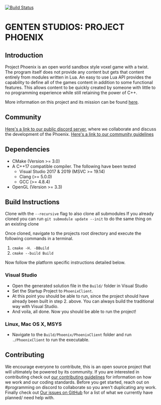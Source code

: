 [![Build Status](https://dev.azure.com/GentenStudios/ProjectPhoenix/_apis/build/status/GentenStudios.Phoenix?branchName=develop)](https://dev.azure.com/GentenStudios/ProjectPhoenix/_build/latest?definitionId=1&branchName=develop)
# GENTEN STUDIOS: PROJECT PHOENIX
## Introduction
Project Phoenix is an open world sandbox style voxel game with a twist. The program itself does not provide any content but gets that content entirely from modules written in Lua. An easy to use Lua API provides the capability to define all of the games content in addition to some functional features. This allows content to be quickly created by someone with little to no programming experience while still retaining the power of C++. 

More information on this project and its mission can be found [here](https://docs.google.com/document/d/1vwmE24GTWhpxHRwjLutI63bD4uRy_4bxJ21YoKZWDv8).

## Community
[Here's a link to our public discord server](https://discord.gg/XRttqAm), where we collaborate and discuss the development of the Phoenix.
[Here's a link to our community guidelines](./CODE_OF_CONDUCT.md)

## Dependencies
- CMake (Version >= 3.0)
- A C++17 compatible compiler. The following have been tested
  - Visual Studio 2017 & 2019 (MSVC >= 19.14)
  - Clang (>= 5.0.0)
  - GCC (>= 4.8.4)
- OpenGL (Version >= 3.3)

## Build Instructions
Clone with the `--recursive` flag to also clone all submodules
If you already cloned you can run `git submodule update --init` to do the same thing on an existing clone

Once cloned, navigate to the projects root directory and execute the following commands in a terminal.

  1. `cmake -H. -BBuild`
  2. `cmake --build Build`

Now follow the platform specific instructions detailed below.

### Visual Studio
  - Open the generated solution file in the `Build/` folder in Visual Studio
  - Set the Startup Project to `PhoenixClient`.
  - At this point you should be able to run, since the project should have already been
    built in step 2. above. You can always build the traditional way with Visual Studio.
  - And voila, all done. Now you should be able to run the project!

### Linux, Mac OS X, MSYS
 
  - Navigate to the `Build/Phoenix/PhoenixClient` folder and run `./PhoenixClient` to run the executable.

## Contributing
We encourage everyone to contribute, this is an open source project that will ultimately be powered by its community. If you are interested in contributing check out [our contributing guidelines](./CONTRIBUTING.md) for information on how we work and our coding standards. Before you get started, reach out on #programming on discord to collaborate so you aren't duplicating any work. Finally check out [Our issues on GitHub](https://github.com/GentenStudios/Phoenix/issues) for a list of what we currently have planned/ need help with.
